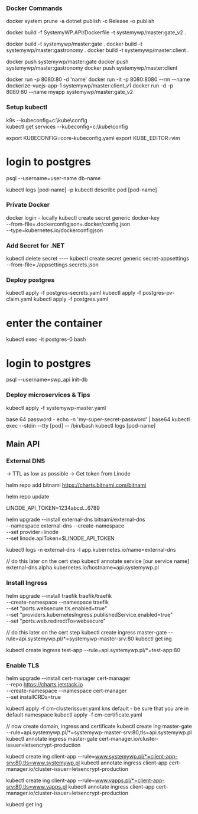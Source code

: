 ### Docker Commands

docker system prune -a
dotnet publish -c Release -o publish

docker build -f SystemyWP.API/Dockerfile -t systemywp/master:gate_v2 .

docker build -t systemywp/master:gate .
docker build -t systemywp/master:gastronomy .
docker build -t systemywp/master:client .

docker push systemywp/master:gate
docker push systemywp/master:gastronomy
docker push systemywp/master:client

docker run -p 8080:80 -d 'name'
docker run -it -p 8080:8080 --rm --name dockerize-vuejs-app-1 systemywp/master:client_v1
docker run -d -p 8080:80 --name myapp systemywp/master:gate_v2

### Setup kubectl

k9s --kubeconfig=c:\kube\config          
kubectl get services --kubeconfig=c:\kube\config  

export KUBECONFIG=core-kubeconfig.yaml
export KUBE_EDITOR=vim

# login to postgres

psql --username=user-name db-name

kubectl logs [pod-name] -p
kubectl describe pod [pod-name]

### Private Docker

docker login - locally
kubectl create secret generic docker-key \
--from-file=.dockerconfigjson=.docker/config.json \
--type=kubernetes.io/dockerconfigjson

### Add Secret for .NET

kubectl delete secret ----
kubectl create secret generic secret-appsettings --from-file=./appsettings.secrets.json

### Deploy postgres

kubectl apply -f postgres-secrets.yaml
kubectl apply -f postgres-pv-claim.yaml
kubectl apply -f postgres.yaml

# enter the container

kubectl exec -it postgres-0 bash

# login to postgres

psql --username=swp_api init-db

### Deploy microservices & Tips

kubectl apply -f systemywp-master.yaml

base 64 password - echo -n 'my-super-secret-password' | base64
kubectl exec --stdin --tty [pod] -- /bin/bash
kubectl logs [pod-name]

## Main API

### External DNS

-> TTL as low as possible
-> Get token from Linode

helm repo add bitnami https://charts.bitnami.com/bitnami

helm repo update

LINODE_API_TOKEN=1234abcd...6789

helm upgrade --install external-dns bitnami/external-dns \
--namespace external-dns --create-namespace \
--set provider=linode \
--set linode.apiToken=$LINODE_API_TOKEN

kubectl logs -n external-dns -l app.kubernetes.io/name=external-dns

// do this later on the cert step
kubectl annotate service [our service name] \
external-dns.alpha.kubernetes.io/hostname=api.systemywp.pl

### Install Ingress

helm upgrade --install traefik traefik/traefik \
--create-namespace --namespace traefik \
--set "ports.websecure.tls.enabled=true" \
--set "providers.kubernetesIngress.publishedService.enabled=true" \
--set "ports.web.redirectTo=websecure"

// do this later on the cert step
kubectl create ingress master-gate --rule=api.systemywp.pl/*=systemywp-master-srv:80
kubectl get ing

kubectl create ingress test-app --rule=api.systemywp.pl/*=test-app:80

### Enable TLS

helm upgrade --install cert-manager cert-manager \
--repo https://charts.jetstack.io \
--create-namespace --namespace cert-manager \
--set installCRDs=true

kubectl apply -f cm-clusterissuer.yaml
kns default - be sure that you are in default namespace
kubectl apply -f cm-certificate.yaml

// now create domain, ingress and certificate
kubectl create ing master-gate --rule=api.systemywp.pl/*=systemywp-master-srv:80,tls=api.systemywp.pl
kubectl annotate ingress master-gate cert-manager.io/cluster-issuer=letsencrypt-production

kubectl create ing client-app --rule=www.systemywp.pl/*=client-app-srv:80,tls=www.systemywp.pl
kubectl annotate ingress client-app cert-manager.io/cluster-issuer=letsencrypt-production

kubectl create ing client-app --rule=www.vapps.pl/*=client-app-srv:80,tls=www.vapps.pl
kubectl annotate ingress client-app cert-manager.io/cluster-issuer=letsencrypt-production

kubectl get ing